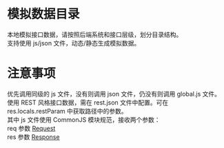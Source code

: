 # 模拟数据目录

本地模拟接口数据，请按照后端系统和接口层级，划分目录结构。  
支持使用 js/json 文件，动态/静态生成模拟数据。  

# 注意事项

优先调用同级的 js 文件，没有则调用 json 文件，仍没有则调用 global.js 文件。  
使用 REST 风格接口数据，需在 rest.json 文件中配置。可在 res.locals.restParam 中获取路径中的参数。  
其中 js 文件使用 CommonJS 模块规范，接收两个参数：  
req 参数 [Request](http://expressjs.com/en/4x/api.html#req)  
res 参数 [Response](http://expressjs.com/en/4x/api.html#res)  
